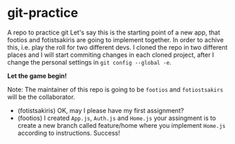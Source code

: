 # git-practice

A repo to practice git
Let's say this is the starting point of a new app, that footios and fotistsakiris are going to implement together.
In order to achive this, i.e. play the roll for two different devs. I cloned the repo in two different places
and I will start commiting changes in each cloned project, after I change the personal settings in `git config --global -e`.

**Let the game begin!**

Note: The maintainer of this repo is going to be `footios` and `fotiostsakirs` will be the collaborator.

- (fotistsakiris) OK, may I please have my first assignment?
- (footios) I created `App.js`, `Auth.js` and `Home.js` your assingment is to create a new branch called feature/home where you implement `Home.js` according to instructions. Success!
